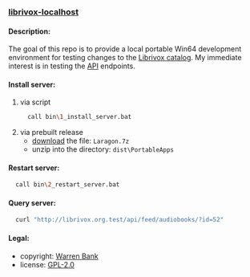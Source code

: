 ### [librivox-localhost](https://github.com/warren-bank/librivox-localhost)

#### Description:

The goal of this repo is to provide a local portable Win64 development environment for testing changes to the [Librivox catalog](https://github.com/LibriVox/librivox-catalog).
My immediate interest is in testing the [API](https://librivox.org/api/info) endpoints.

#### Install server:

1. via script
   ```bash
     call bin\1_install_server.bat
   ```
2. via prebuilt release
   * [download](https://github.com/warren-bank/librivox-localhost/releases) the file: `Laragon.7z`
   * unzip into the directory: `dist\PortableApps`

#### Restart server:

```bash
  call bin\2_restart_server.bat
```

#### Query server:

```bash
  curl "http://librivox.org.test/api/feed/audiobooks/?id=52"
```

#### Legal:

* copyright: [Warren Bank](https://github.com/warren-bank)
* license: [GPL-2.0](https://www.gnu.org/licenses/old-licenses/gpl-2.0.txt)
